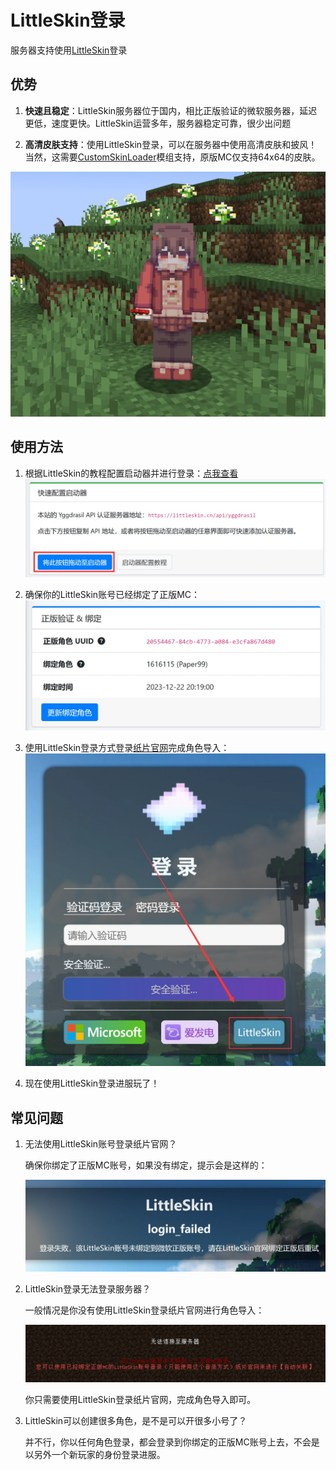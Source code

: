 
# LittleSkin登录

服务器支持使用[LittleSkin](https://littleskin.cn/)登录

## 优势

1. **快速且稳定**：LittleSkin服务器位于国内，相比正版验证的微软服务器，延迟更低，速度更快。LittleSkin运营多年，服务器稳定可靠，很少出问题

2. **高清皮肤支持**：使用LittleSkin登录，可以在服务器中使用高清皮肤和披风！当然，这需要[CustomSkinLoader](https://manual.littlesk.in/newbee/csl#customskinloader)模组支持，原版MC仅支持64x64的皮肤。

![littleskin高清皮肤](./littleskin_5_skin.webp)

## 使用方法

1. 根据LittleSkin的教程配置启动器并进行登录：[点我查看](https://manual.littlesk.in/yggdrasil/client)
![littleskin启动器配置](./littleskin_1.webp)

2. 确保你的LittleSkin账号已经绑定了正版MC：
![littleskin绑定正版](./littleskin_2.webp)

3. 使用LittleSkin登录方式登录[纸片官网](https://paper-card.cn/)完成角色导入：
![littleskin登录纸片](./littleskin_3.webp)

4. 现在使用LittleSkin登录进服玩了！

## 常见问题

1. 无法使用LittleSkin账号登录纸片官网？

   确保你绑定了正版MC账号，如果没有绑定，提示会是这样的：

   ![littleskin无法登录](./littleskin_6.webp)
   
2. LittleSkin登录无法登录服务器？

   一般情况是你没有使用LittleSkin登录纸片官网进行角色导入：

   ![littleskin无法进服](./littleskin_4.webp)

   你只需要使用LittleSkin登录纸片官网，完成角色导入即可。

3. LittleSkin可以创建很多角色，是不是可以开很多小号了？

   并不行，你以任何角色登录，都会登录到你绑定的正版MC账号上去，不会是以另外一个新玩家的身份登录进服。
